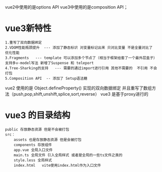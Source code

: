 vue2中使用的是options API  vue3中使用的是composition API；

# vue3新特性
    1.重写了双向数据绑定
    2.VDOM性能瓶颈提升  --- 添加了静态标识 对变量标记出来 只对比变量 不是全量对比了 优化性能
    3.Fragments   --- template 可以添加多个节点了（相当于框架给套了一个最外层盒子） 支持多v-model写法 新增了Suspense 和 teleport
    4.Tree-Sharking的支持   --- 需要的通过import进行引用 其他不需要的  不引用 不会打包
    5.Composition API  -- 添加了 Setup语法糖

vue2 使用的是 Object.defineProperty() 实现的双向数据绑定   并且重写了数组方法（push,pop,shift,unshift,splice,sort,reverse）
vue3 是基于proxy进行的

# vue3 的目录结构
```
public 存放静态资源 但是不会被打包
src：
    assets 也是存放静态资源 但是会被打包
    components 存放组件
    app.vue 全局入口文件
    main.ts 全局文件 引入全局样式 或者是全局的一些ts文件之类的
    style.less 全局样式
    index.html   vite使用index.html作为入口文件
```